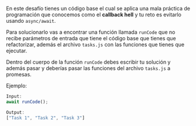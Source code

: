 En este desafío tienes un código base el cual se aplica una mala práctica de programación que conocemos como el **callback hell** y tu reto es evitarlo usando `async/await`.

Para solucionarlo vas a encontrar una función llamada `runCode` que no recibe parámetros de entrada que tiene el código base que tienes que refactorizar, además el archivo `tasks.js` con las funciones que tienes que ejecutar.

Dentro del cuerpo de la función `runCode` debes escribir tu solución y además pasar  y deberías pasar las funciones del archivo `tasks.js` a promesas.

Ejemplo:

```js
Input:
await runCode();

Output:
["Task 1", "Task 2", "Task 3"]
```
